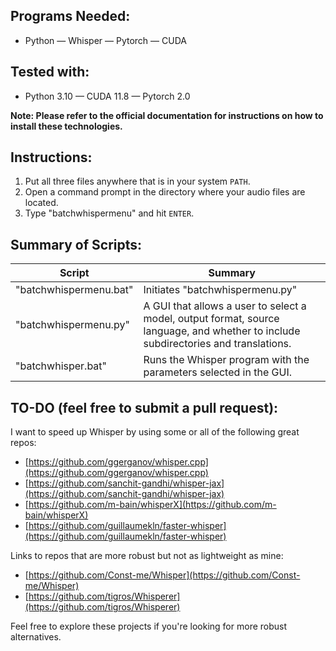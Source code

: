 ## Programs Needed:

- Python — Whisper — Pytorch — CUDA

## Tested with:

- Python 3.10 — CUDA 11.8 — Pytorch 2.0

**Note: Please refer to the official documentation for instructions on how to install these technologies.**

## Instructions:

1. Put all three files anywhere that is in your system `PATH`.
2. Open a command prompt in the directory where your audio files are located.
3. Type "batchwhispermenu" and hit `ENTER`.

## Summary of Scripts:

| Script                  | Summary                                                                                                                                      |
|-------------------------|----------------------------------------------------------------------------------------------------------------------------------------------|
| "batchwhispermenu.bat"  | Initiates "batchwhispermenu.py"                                                                                                              |
| "batchwhispermenu.py"   | A GUI that allows a user to select a model, output format, source language, and whether to include subdirectories and translations.           |
| "batchwhisper.bat"      | Runs the Whisper program with the parameters selected in the GUI.                                                                             |

## TO-DO (feel free to submit a pull request):

I want to speed up Whisper by using some or all of the following great repos:

- [https://github.com/ggerganov/whisper.cpp](https://github.com/ggerganov/whisper.cpp)
- [https://github.com/sanchit-gandhi/whisper-jax](https://github.com/sanchit-gandhi/whisper-jax)
- [https://github.com/m-bain/whisperX](https://github.com/m-bain/whisperX)
- [https://github.com/guillaumekln/faster-whisper](https://github.com/guillaumekln/faster-whisper)

Links to repos that are more robust but not as lightweight as mine:

- [https://github.com/Const-me/Whisper](https://github.com/Const-me/Whisper)
- [https://github.com/tigros/Whisperer](https://github.com/tigros/Whisperer)

Feel free to explore these projects if you're looking for more robust alternatives.
